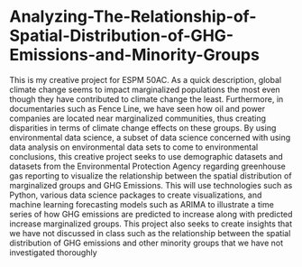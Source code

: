 # Analyzing-The-Relationship-of-Spatial-Distribution-of-GHG-Emissions-and-Minority-Groups

This is my creative project for ESPM 50AC. As a quick description, global climate change seems to impact marginalized populations the most even though they have contributed to climate change the least. Furthermore, in documentaries such as Fence Line, we have seen how oil and power companies are located near marginalized communities, thus creating disparities in terms of climate change effects on these groups. By using environmental data science, a subset of data science concerned with using data analysis on environmental data sets to come to environmental conclusions, this creative project seeks to use demographic datasets and datasets from the Environmental Protection Agency regarding greenhouse gas reporting to visualize the relationship between the spatial distribution of marginalized groups and GHG Emissions. This will use technologies such as Python, various data science packages to create visualizations, and machine learning forecasting models such as ARIMA to illustrate a time series of how GHG emissions are predicted to increase along with predicted increase marginalized groups. This project also seeks to create insights that we have not discussed in class such as the relationship between the spatial distribution of GHG emissions and other minority groups that we have not investigated thoroughly
